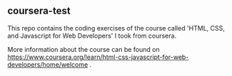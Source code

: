 ## coursera-test

This repo contains the coding exercises of the course called 'HTML, CSS, and Javascript for Web Developers' I took from coursera. 

More information about the course can be found on https://www.coursera.org/learn/html-css-javascript-for-web-developers/home/welcome .
